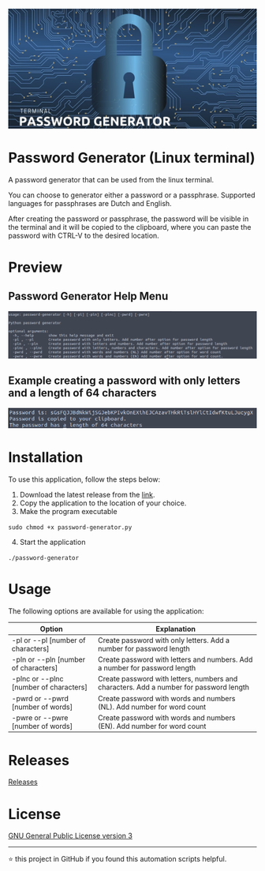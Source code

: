 <p align="center">
	<img alt="Logo" src="https://raw.githubusercontent.com/jebr/linux-scripts/main/demo/images/password-generator.jpg">
</p>

# Password Generator (Linux terminal)

A password generator that can be used from the linux terminal.

You can choose to generator either a password or a passphrase. Supported languages for passphrases are Dutch and English.

After creating the password or passphrase, the password will be visible in the terminal and it will be copied to the clipboard, where you can paste the password with CTRL-V to the desired location. 

# Preview

## Password Generator Help Menu
<img src="https://raw.githubusercontent.com/jebr/linux-scripts/main/demo/images/password-gen-01.png">

## Example creating a password with only letters and a length of 64 characters
<img src="https://raw.githubusercontent.com/jebr/linux-scripts/main/demo/images/password-gen-02.png">


# Installation

To use this application, follow the steps below:
1. Download the latest release from the [link](https://github.com/jebr/linux-scripts/releases). 
2. Copy the application to the location of your choice. 
3. Make the program executable

`sudo chmod +x password-generator.py`

4. Start the application

`./password-generator`

# Usage

The following options are available for using the application: 

| Option                                | Explanation                                                                            |
|---------------------------------------|----------------------------------------------------------------------------------------|
| -pl or --pl [number of characters]    | Create password with only letters. Add a number for password length                    |
| -pln or --pln [number of characters]  | Create password with letters and numbers. Add a number for password length             |
| -plnc or --plnc [number of characters]| Create password with letters, numbers and characters. Add a number for password length |
| -pwrd or --pwrd [number of words]     | Create password with words and numbers (NL). Add number for word count                 |
| -pwre or --pwre [number of words]     | Create password with words and numbers (EN). Add number for word count                 |

# Releases

[Releases](https://github.com/jebr/linux-scripts/releases)

# License

[GNU General Public License version 3](https://raw.githubusercontent.com/jebr/linux-scripts/v1.0/LICENSE)

<hr>

:star: this project in GitHub if you found this automation scripts helpful.
